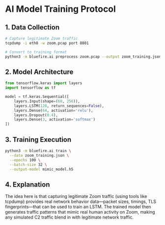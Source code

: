# AI Model Training Protocol

## 1. Data Collection
```bash
# Capture legitimate Zoom traffic
tcpdump -i eth0 -w zoom.pcap port 8801

# Convert to training format
python3 -m bluefire.ai preprocess zoom.pcap --output zoom_training.json

```
## 2. Model Architecture
```python
from tensorflow.keras import layers
import tensorflow as tf

model = tf.keras.Sequential([
    layers.Input(shape=(60, 256)),
    layers.LSTM(128, return_sequences=False),
    layers.Dense(64, activation='relu'),
    layers.Dropout(0.4),
    layers.Dense(3, activation='softmax')
])

```
## 3. Training Execution
```bash
python3 -m bluefire.ai train \
  --data zoom_training.json \
  --epochs 100 \
  --batch-size 32 \
  --output-model mimic_model.h5
```
## 4. Explanation
The idea here is that capturing legitimate Zoom traffic (using tools like tcpdump) provides real network behavior data—packet sizes, timings, TLS fingerprints—that can be used to train an LSTM. The trained model then generates traffic patterns that mimic real human activity on Zoom, making any simulated C2 traffic blend in with legitimate network traffic.